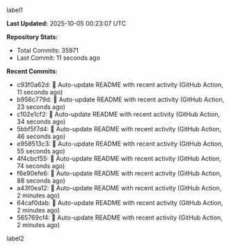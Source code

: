 
label1 
<!-- ACTIVITY_START -->
**Last Updated:** 2025-10-05 00:23:07 UTC

**Repository Stats:**
- Total Commits: 35971
- Last Commit: 11 seconds ago

**Recent Commits:**
- c93f0a62d: 🤖 Auto-update README with recent activity (GitHub Action, 11 seconds ago)
- b956c779d: 🤖 Auto-update README with recent activity (GitHub Action, 23 seconds ago)
- c102e1cf2: 🤖 Auto-update README with recent activity (GitHub Action, 34 seconds ago)
- 5bbf5f7d4: 🤖 Auto-update README with recent activity (GitHub Action, 46 seconds ago)
- e958513c3: 🤖 Auto-update README with recent activity (GitHub Action, 55 seconds ago)
- 4f4cbcf55: 🤖 Auto-update README with recent activity (GitHub Action, 74 seconds ago)
- f6e90efe6: 🤖 Auto-update README with recent activity (GitHub Action, 88 seconds ago)
- a43f0ea12: 🤖 Auto-update README with recent activity (GitHub Action, 2 minutes ago)
- 64caf0dab: 🤖 Auto-update README with recent activity (GitHub Action, 2 minutes ago)
- 565769cf4: 🤖 Auto-update README with recent activity (GitHub Action, 2 minutes ago)
<!-- ACTIVITY_END -->

label2
